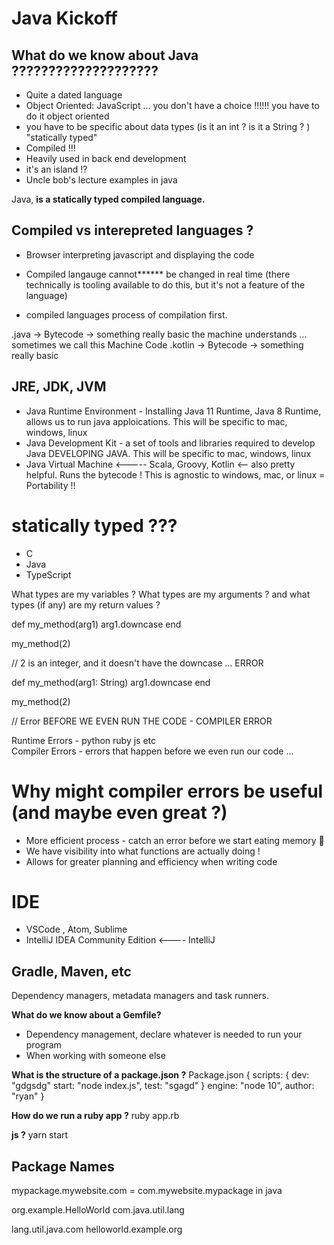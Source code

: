 # Java Kickoff

## What do we know about Java ????????????????????

- Quite a dated language 
- Object Oriented: JavaScript ... you don't have a choice !!!!!! you have to do it object oriented
- you have to be specific about data types (is it an int ? is it a String ? ) "statically typed"
- Compiled !!!
- Heavily used in back end development
- it's an island !?
- Uncle bob's lecture examples in java

Java, **is a statically typed compiled language.**

## Compiled vs interepreted languages ?

- Browser interpreting javascript and displaying the code
- Compiled langauge cannot****** be changed in real time (there technically is tooling available to do this, but it's not a feature of the language)

- compiled languages process of compilation first. 

.java -> Bytecode -> something really basic the machine understands ... sometimes we call this Machine Code 
.kotlin -> Bytecode -> something really basic 

## JRE, JDK, JVM

- Java Runtime Environment -  Installing Java 11 Runtime, Java 8 Runtime, allows us to run java apploications. This will be specific to mac, windows, linux
- Java Development Kit - a set of tools and libraries required to develop Java DEVELOPING JAVA. This will be specific to mac, windows, linux
- Java Virtual Machine <----- Scala, Groovy, Kotlin <-- also pretty helpful. Runs the bytecode ! This is agnostic to windows, mac, or linux = Portability !!

# statically typed ??? 
- C 
- Java
- TypeScript 

What types are my variables ? What types are my arguments ? and what types (if any) are my return values ? 

def my_method(arg1) 
    arg1.downcase
end

my_method(2)

// 2 is an integer, and it doesn't have the downcase ... ERROR

def my_method(arg1: String) 
    arg1.downcase
end

my_method(2)

// Error BEFORE WE EVEN RUN THE CODE - COMPILER ERROR 

Runtime Errors - python ruby js etc\
Compiler Errors - errors that happen before we even run our code ...

# Why might compiler errors be useful (and maybe even great ?)

- More efficient process - catch an error before we start eating memory 🍔
- We have visibility into what functions are actually doing ! 
- Allows for greater planning and efficiency when writing code 

# IDE 
- VSCode , Atom, Sublime 
- IntelliJ IDEA Community Edition <---- IntelliJ

## Gradle, Maven, etc

Dependency managers, metadata managers and task runners.

**What do we know about a Gemfile?**
- Dependency management, declare whatever is needed to run your program
- When working with someone else 

**What is the structure of a package.json ?**
Package.json
{
    scripts: {
        dev: "gdgsdg"
        start: "node index.js",
        test: "sgagd"
    }
    engine: "node 10",
    author: "ryan"
}

**How do we run a ruby app ?**
ruby app.rb

**js ?**
yarn start

## Package Names

mypackage.mywebsite.com = com.mywebsite.mypackage in java

org.example.HelloWorld
com.java.util.lang

lang.util.java.com
helloworld.example.org


